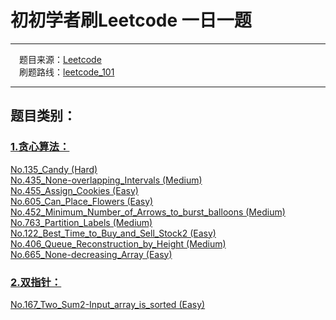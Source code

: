 # 初初学者刷Leetcode 一日一题

---

&emsp;题目来源：[Leetcode](https://leetcode-cn.com/)   
&emsp;刷题路线：[leetcode_101](https://github.com/changgyhub/leetcode_101)

---

## 题目类别：
### [1.贪心算法：](https://github.com/mengxianghan123/leetcode/tree/master/Greedy%20Algorithm)  
[No.135_Candy (Hard)](https://github.com/mengxianghan123/leetcode/tree/master/Greedy%20Algorithm/No.135_Candy)  
[No.435_None-overlapping_Intervals (Medium)](https://github.com/mengxianghan123/leetcode/tree/master/Greedy%20Algorithm/No.435_None-overlapping_Intervals)  
[No.455_Assign_Cookies (Easy)](https://github.com/mengxianghan123/leetcode/tree/master/Greedy%20Algorithm/No.455_Assign_Cookies)  
[No.605_Can_Place_Flowers (Easy)](https://github.com/mengxianghan123/leetcode/tree/master/Greedy%20Algorithm/No.605_Can_Place_Flowers)  
[No.452_Minimum_Number_of_Arrows_to_burst_balloons (Medium)](https://github.com/mengxianghan123/leetcode/tree/master/Greedy%20Algorithm/No.452_Minimum_Number_of_Arrows_to_burst_balloons)  
[No.763_Partition_Labels (Medium)](https://github.com/mengxianghan123/leetcode/tree/master/Greedy%20Algorithm/No.763_Partition_Labels)  
[No.122_Best_Time_to_Buy_and_Sell_Stock2 (Easy)](https://github.com/mengxianghan123/leetcode/tree/master/Greedy%20Algorithm/No.122_Best_Time_to_Buy_and_Sell_Stock2)  
[No.406_Queue_Reconstruction_by_Height (Medium)](https://github.com/mengxianghan123/leetcode/tree/master/Greedy%20Algorithm/No.406_Queue_Reconstruction_by_Height)  
[No.665_None-decreasing_Array (Easy)](https://github.com/mengxianghan123/leetcode/tree/master/Greedy%20Algorithm/No.665_None-decreasing_Array)  

### [2.双指针：](https://github.com/mengxianghan123/leetcode/tree/master/Double%20Pointer)  
[No.167_Two_Sum2-Input_array_is_sorted (Easy)](https://github.com/mengxianghan123/leetcode/tree/master/Double%20Pointer/No.167_Two_Sum2-Input_array_is_sorted)